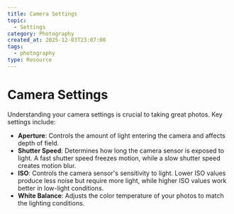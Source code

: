 ```yaml
---
title: Camera Settings
topic:
  - Settings
category: Photography
created_at: 2025-12-03T23:07:00
tags:
  - photography
type: Resource
---
```

# Camera Settings

Understanding your camera settings is crucial to taking great photos. Key settings include:

- **Aperture**: Controls the amount of light entering the camera and affects depth of field.
- **Shutter Speed**: Determines how long the camera sensor is exposed to light. A fast shutter speed freezes motion, while a slow shutter speed creates motion blur.
- **ISO**: Controls the camera sensor's sensitivity to light. Lower ISO values produce less noise but require more light, while higher ISO values work better in low-light conditions.
- **White Balance**: Adjusts the color temperature of your photos to match the lighting conditions.
